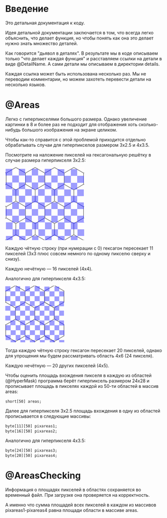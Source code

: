 # Введение
Это детальная документация к коду.

Идея детальной документации заключается в том, что всегда
легко объяснить, что делает функция, но чтобы понять как
она это делает нужно знать множество деталей.

Как говорится "дьявол в деталях". В результате мы в коде
описываем только "что делает каждая функция" и расставляем
ссылки на детали в виде @DetailName. А сами детали мы
описываем в директории details.

Каждая ссылка может быть использована несколько раз.
Мы не переводим комментарии, но можем захотеть перевести
детали на несколько языков.

# @Areas
Легко с гиперпикселями большого размера. Однако увеличение
картинки в 8 и более раз не подходит для отображения
хоть сколько-нибудь большого изображения на экране целиком.

Чтобы как-то справится с этой проблемой приходится отдельно
обрабатывать случаи для гиперпикселов размером 3x2.5 и 4x3.5.

Посмотрите на наложение пикселей на гексагональную решётку
в случае размера гиперпикселя 3x2.5:

![Наложение пикселей 3x2.5 на гексагональную решётку](../pictures/pixels3.png)

Каждую чётную строку (при нумерации с 0) гексагон пересекает 11 пикселей
(3x3 плюс совсем немного по одному пикселю сверху и снизу).

Каждую нечётную &mdash; 16 пикселей (4x4).

Аналогично для гиперпикселя 4x3.5:

![Наложение пикселей 4x3.5 на гексагональную решётку](../pictures/pixels4.png)

Тогда каждую чётную строку гексагон пересекает 20 пикселей, однако для
упрощения мы будем рассматривать область 4x6 (24 пикселя).

Каждую нечётную &mdash; 20 других пикселей (4x5).

Чтобы оценить площадь вхождения пикселя в каждую из областей (@HyperMask)
программа берёт гиперпиксель размером 24x28 и прописывает
площадь в пикселях каждой из 50-ти областей в массив areas:

    short[50] areas;

Далее для гиперпикселя 3x2.5 площадь вхождения в одну из областей
прописывается в следующие массивы:

    byte[11][50] pixareas1;
    byte[16][50] pixareas2;

Аналогично для гиперпикселя 4x3.5:

    byte[24][50] pixareas3;
    byte[20][50] pixareas4;

# @AreasChecking
Информация о площадях пикселей в областях сохраняется во временный файл.
При загрузке она проверяется на корректность.

А именно что сумма площадей всех пикселей в каждом из массивов
pixareas1-pixareas4 равна площади области в массиве areas.
